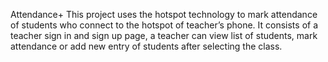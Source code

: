 Attendance+
This project uses the hotspot technology to mark attendance of students who connect to the hotspot of teacher’s phone. 
It consists of a teacher sign in and sign up page, a teacher can view list of students, mark attendance 
or add new entry of students after selecting the class.
